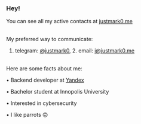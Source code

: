 ### Hey!
You can see all my active contacts at [justmark0.me](https://justmark0.me)

 <br />
My preferred way to communicate:

1. telegram: [@justmark0](https://t.me/justmark0), 2. email: [i@justmark0.me](mailto:i@justmark0.me)

 <br />
Here are some facts about me:

  • Backend developer at [Yandex](https://github.com/yandex)

  • Bachelor student at Innopolis University

  • Interested in cybersecurity 

  • I like parrots 🙃
  
